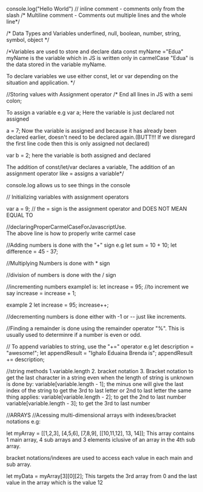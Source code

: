 console.log("Hello World") // inline comment - comments only from the slash
 /* Multiline comment - 
 Comments out multiple lines 
 and the whole line*/


 /* Data Types and Variables
 underfined, null, boolean, number, string, symbol, object 
 */

 /*Variables are used to store and declare data
 const myName ="Edua"
 myName is the variable which in JS is written only in carmelCase
 "Edua" is the data stored in the variable myName.

 To declare variables we use either const, let or var depending on the situation and application.
 */

//Storing values with Assignment operator
/* End all lines in JS with a semi colon;

To assign a variable e.g
var a;  Here the variable is just declared not assigned

a = 7; Now the variable is assigned and because it has already been declared earlier, doesn't need to be declared again.(BUTT!!!  If we disregard the first line code then this is only assigned not declared)

var b = 2; here the variable is both assigned and declared


The addition of const/let/var declares a variable, 
The addition of an assignment operator like = assigns a variable*/



console.log allows us to see things in the console
 

// Initializing variables with assignment operators

var a = 9; // the = sign is the assignment operator and DOES NOT MEAN EQUAL TO

//declaringProperCarmelCaseForJavascriptUse.  
The above line is how to properly write carmel case

//Adding numbers is done with the "+" sign e.g
let sum = 10 + 10;
let difference = 45 - 37;

//Multiplying Numbers is done with * sign

//division of numbers is done with the / sign

//incrementing numbers example1 is:
let increase = 95;
//to increment we say
increase = increase + 1;

example 2
let increase = 95;
increase++;

//decrementing numbers is done either with -1 or -- just like increments.

//Finding a remainder is done using the remainder operator "%". This is usually used to determinre if a number is even or odd.

// To append variables to string, use the "+=" operator e.g
 let description = "awesome!";
 let appendResult = "Ighalo Eduaina Brenda is";
 appendResult += description;

//string methods
1.variable.length
2. bracket notation 
3. Bracket notation to get the last character in a string even when the length of string is unknown is done by:
 variable[variable.length - 1]; the minus one will give the last index of the string
 to get the 3rd to last letter or 2nd to last letter the same thing applies:
 variable[variable.length - 2]; to get the 2nd to last number
 variable[variable.length - 3]; to get the 3rd to last number

 //ARRAYS
 //Acessing multi-dimensional arrays with indexes/bracket notations e.g:

 let myArray = [[1,2,3], [4,5,6], [7,8,9], [[10,11,12], 13, 14]];
 This array contains 1 main array, 4 sub arrays and 3 elements iclusive of an array in the 4th sub array.

 bracket notations/indexes are used to access each value in each main and sub array.

 let myData = myArray[3][0][2]; This targets the 3rd array from 0 and the last value in the array which is the value 12